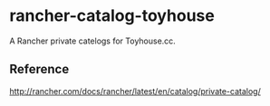 # rancher-catalog-toyhouse
A Rancher private catelogs for Toyhouse.cc.

## Reference

http://rancher.com/docs/rancher/latest/en/catalog/private-catalog/
